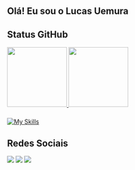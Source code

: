  ## Olá! Eu sou o Lucas Uemura

 ## Status GitHub
<div>
  <a href="https://github.com/rafaballerini">
    <img height="140em" src="https://github-readme-stats.vercel.app/api?username=lucasuemura&show_icons=true&theme=onedark&include_all_commits=true&count_private=true"/>
    <img height="140em" src="https://github-readme-stats.vercel.app/api/top-langs/?username=lucasuemura&layout=compact&langs_count=16&theme=onedark"/>
  </a>
</div>

###
[![My Skills](https://skillicons.dev/icons?i=html,css,js,ae,pr,ps,blender)](https://skillicons.dev)

## Redes Sociais
<div>
  <a href="https://www.instagram.com/_lucasuemura/" target="_blank"><img src="https://img.shields.io/badge/-Instagram-%23E4405F?style=for-the-badge&logo=instagram&logoColor=white" target="_blank"></a>
  <a href="https://www.linkedin.com/in/lucasuemura" target="_blank"><img src="https://img.shields.io/badge/-LinkedIn-%230077B5?style=for-the-badge&logo=linkedin&logoColor=white" target="_blank"></a>
  <a href="mailto:lucas.eiuemura@gmail.com"><img src="https://img.shields.io/badge/-Gmail-%23333?style=for-the-badge&logo=gmail&logoColor=white" target="_blank"></a>
</div>

